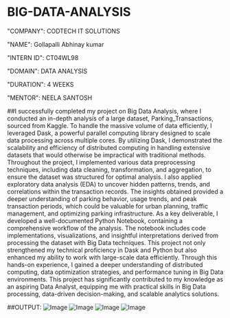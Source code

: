 # BIG-DATA-ANALYSIS

"COMPANY": CODTECH IT SOLUTIONS

"NAME":  Gollapalli Abhinay kumar

"INTERN ID": CT04WL98

"DOMAIN": DATA ANALYSIS

"DURATION": 4 WEEKS

"MENTOR": NEELA SANTOSH

##I successfully completed my project on Big Data Analysis, where I conducted an in-depth analysis of a large dataset, Parking_Transactions, sourced from Kaggle. To handle the massive volume of data efficiently, I leveraged Dask, a powerful parallel computing library designed to scale data processing across multiple cores. By utilizing Dask, I demonstrated the scalability and efficiency of distributed computing in handling extensive datasets that would otherwise be impractical with traditional methods.
Throughout the project, I implemented various data preprocessing techniques, including data cleaning, transformation, and aggregation, to ensure the dataset was structured for optimal analysis. I also applied exploratory data analysis (EDA) to uncover hidden patterns, trends, and correlations within the transaction records. The insights obtained provided a deeper understanding of parking behavior, usage trends, and peak transaction periods, which could be valuable for urban planning, traffic management, and optimizing parking infrastructure.
As a key deliverable, I developed a well-documented Python Notebook, containing a comprehensive workflow of the analysis. The notebook includes code implementations, visualizations, and insightful interpretations derived from processing the dataset with Big Data techniques. This project not only strengthened my technical proficiency in Dask and Python but also enhanced my ability to work with large-scale data efficiently.
Through this hands-on experience, I gained a deeper understanding of distributed computing, data optimization strategies, and performance tuning in Big Data environments. This project has significantly contributed to my knowledge as an aspiring Data Analyst, equipping me with practical skills in Big Data processing, data-driven decision-making, and scalable analytics solutions.

##OUTPUT:
![Image](https://github.com/user-attachments/assets/147edd13-89ed-4357-900d-18d0d6ab1fc7)
![Image](https://github.com/user-attachments/assets/75f9f511-bedc-497a-abf2-389d2334efee)
![Image](https://github.com/user-attachments/assets/3276eef7-a5b7-44af-8550-cc209cf14e55)
![Image](https://github.com/user-attachments/assets/444d6ac1-5bb1-4a78-9e21-b1a9f92cc911)
